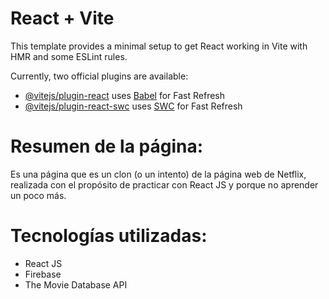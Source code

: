 # React + Vite

This template provides a minimal setup to get React working in Vite with HMR and some ESLint rules.

Currently, two official plugins are available:

- [@vitejs/plugin-react](https://github.com/vitejs/vite-plugin-react/blob/main/packages/plugin-react/README.md) uses [Babel](https://babeljs.io/) for Fast Refresh
- [@vitejs/plugin-react-swc](https://github.com/vitejs/vite-plugin-react-swc) uses [SWC](https://swc.rs/) for Fast Refresh

# Resumen de la página:
Es una página que es un clon (o un intento) de la página web de Netflix, realizada con el propósito de practicar con React JS y porque no aprender un poco más.

# Tecnologías utilizadas:

* React JS
* Firebase
* The Movie Database API
